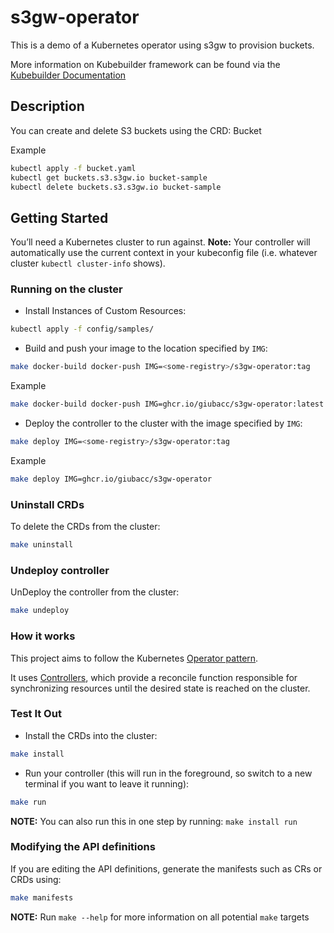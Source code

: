 # s3gw-operator

This is a demo of a Kubernetes operator using s3gw to provision buckets.

More information on Kubebuilder framework can be found via the
[Kubebuilder Documentation](https://book.kubebuilder.io/introduction.html)

## Description

You can create and delete S3 buckets using the CRD: Bucket

Example

```sh
kubectl apply -f bucket.yaml
kubectl get buckets.s3.s3gw.io bucket-sample
kubectl delete buckets.s3.s3gw.io bucket-sample
```

## Getting Started

You’ll need a Kubernetes cluster to run against.
**Note:** Your controller will automatically use the current
context in your kubeconfig file
(i.e. whatever cluster `kubectl cluster-info` shows).

### Running on the cluster

- Install Instances of Custom Resources:

```sh
kubectl apply -f config/samples/
```

- Build and push your image to the location specified by `IMG`:

```sh
make docker-build docker-push IMG=<some-registry>/s3gw-operator:tag
```

Example

```sh
make docker-build docker-push IMG=ghcr.io/giubacc/s3gw-operator:latest
```

- Deploy the controller to the cluster with the image specified by `IMG`:

```sh
make deploy IMG=<some-registry>/s3gw-operator:tag
```

Example

```sh
make deploy IMG=ghcr.io/giubacc/s3gw-operator
```

### Uninstall CRDs

To delete the CRDs from the cluster:

```sh
make uninstall
```

### Undeploy controller

UnDeploy the controller from the cluster:

```sh
make undeploy
```

### How it works

This project aims to follow the Kubernetes
[Operator pattern](https://kubernetes.io/docs/concepts/extend-kubernetes/operator/).

It uses
[Controllers](https://kubernetes.io/docs/concepts/architecture/controller/),
which provide a reconcile function responsible for synchronizing resources
until the desired state is reached on the cluster.

### Test It Out

- Install the CRDs into the cluster:

```sh
make install
```

- Run your controller (this will run in the foreground, so switch
to a new terminal if you want to leave it running):

```sh
make run
```

**NOTE:** You can also run this in one step by running: `make install run`

### Modifying the API definitions

If you are editing the API definitions, generate the manifests
such as CRs or CRDs using:

```sh
make manifests
```

**NOTE:** Run `make --help` for more information on all potential `make` targets
